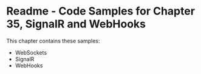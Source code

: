 # Readme - Code Samples for Chapter 35, SignalR and WebHooks

This chapter contains these samples:

* WebSockets
* SignalR
* WebHooks
